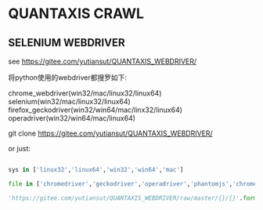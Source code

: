 # QUANTAXIS CRAWL



## SELENIUM WEBDRIVER

see https://gitee.com/yutiansut/QUANTAXIS_WEBDRIVER/

将python使用的webdriver都搜罗如下:

chrome_webdriver(win32/mac/linux32/linux64)
selenium(win32/mac/linux32/linux64)
firefox_geckodriver(win32/win64/mac/linx32/linux64)
operadriver(win32/win64/mac/linux64)


git clone https://gitee.com/yutiansut/QUANTAXIS_WEBDRIVER/



or just:

```python

sys in ['linux32','linux64','win32','win64','mac']

file in ['chromedriver','geckodriver','operadriver','phantomjs','chromedriver.exe','geckodriver.exe','operadriver.exe','phantomjs.exe']

'https://gitee.com/yutiansut/QUANTAXIS_WEBDRIVER/raw/master/{}/{}'.format(sys,file)

```